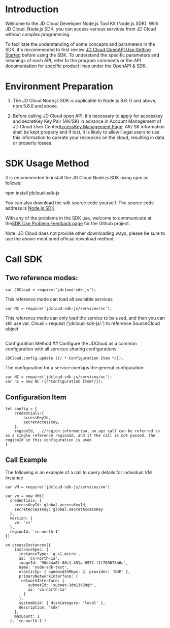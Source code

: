 
# Introduction #
  Welcome to the JD Cloud Developer Node.js Tool Kit (Node.js SDK). With JD Cloud. Node.js SDK, you can access various services from JD Cloud without complex programming. 

  To facilitate the understanding of some concepts and parameters in the SDK, it's recommended to first review [JD Cloud OpenAPI Use Getting Started](http://www.jdcloud.com/help/detail/355/isCatalog/0) before using the SDK. To understand the specific parameters and meanings of each API, refer to the program comments or the API documentation for specific product lines under the OpenAPI & SDK.



# Environment Preparation #
 1. The JD Cloud Node.js SDK is applicable to Node.js 8.6. 0 and above, npm 5.6.0 and above.

 2. Before calling JD Cloud open API, it's necessary to apply for accesskey and secretKey Key Pair (AK/SK) in advance in Account Management of JD Cloud User Center[AccessKey Management Page](https://uc.jdcloud.com/accesskey/index). AK/ SK information shall be kept properly and if lost, it is likely to allow illegal users to use this information to operate your resources on the cloud, resulting in data or property losses.



# SDK Usage Method #
It is recommended to install the JD Cloud Node.js SDK using npm as follows: 

npm install jdcloud-sdk-js

 

You can also download the sdk source code yourself. The source code address is [Node.js SDK](https://github.com/jdcloud-api/jdcloud-sdk-nodejs).

 

With any of the problems in the SDK use, welcome to communicate at the[SDK Use Problem Feedback page](https://github.com/jdcloud-api/jdcloud-sdk-nodejs/issues) for the Github project.



Note: JD Cloud does not provide other downloading ways, please be sure to use the above-mentioned official download method.

 

# Call SDK #

## Two reference modes: ##
	var JDCloud = require('jdcloud-sdk-js');

This reference mode can load all available services



	var NC = require('jdcloud-sdk-js/services/nc');

This reference mode can only load the service to be used, and then you can still use var. Cloud = request ('jdcloud-sdk-js/.') to reference SourceCloud object
## 
Configuration Method ##
Configure the JDCloud as a common configuration with all services sharing configurations:


	JDCloud.config.update ({/ * Configuration Item */});


The configuration for a service overlaps the general configuration: 


	var NC = require('jdcloud-sdk-js/services/nc');
	var nc = new NC ({/*Configuration Item*/});


## Configuration Item ##
	let config = {
	    credentials:{
	        accessKeyId,
	        secretAccessKey,
	    },
	    regionId,   //region information, an api call can be referred to as a single reference regionId, and if the call is not passed, the regionId in this configuration is used
	}


## Call Example ##
The following is an example of a call to query details for individual VM Instance

	var VM = require('jdcloud-sdk-js/services/vm')
	
	var vm = new VM({
	  credentials: {
	    accessKeyId: global.accessKeyId,
	    secretAccessKey: global.secretAccessKey
	  },
      version: {
	    vm: 'v1'
      },
	  regionId: 'cn-north-1'
	})
	
	vm.createInstances({
	    instanceSpec: {
	      instanceType: 'g.s1.micro',
	      az: 'cn-north-1a',
	      imageId: '98d44a0f-88c1-451a-8971-f1f769073b6c',
	      name: 'node-sdk-test',
	      elasticIp: { bandwidthMbps: 2, provider: 'BGP' },
	      primaryNetworkInterface: {
 	       networkInterface: {
	          subnetId: 'subnet-3dm13k30gh',
	          az: 'cn-north-1a'
	        }
	      },
	      systemDisk: { diskCategory: 'local' },
	      description: 'sdk'
	    },
	    maxCount: 1
	  }, 'cn-north-1')
